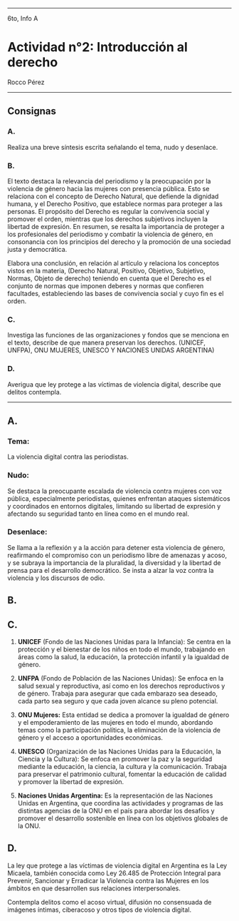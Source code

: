 
---

6to, Info A

# Actividad n°2: Introducción al derecho

Rocco Pérez 

---

## Consignas

### A.

Realiza una breve síntesis escrita señalando el tema, nudo y desenlace. 

### B.

El texto destaca la relevancia del periodismo y la preocupación por la violencia de género hacia las mujeres con presencia pública. Esto se relaciona con el concepto de Derecho Natural, que defiende la dignidad humana, y el Derecho Positivo, que establece normas para proteger a las personas. El propósito del Derecho es regular la convivencia social y promover el orden, mientras que los derechos subjetivos incluyen la libertad de expresión. En resumen, se resalta la importancia de proteger a los profesionales del periodismo y combatir la violencia de género, en consonancia con los principios del derecho y la promoción de una sociedad justa y democrática.

Elabora una conclusión, en relación al artículo y relaciona los conceptos vistos en la materia, (Derecho Natural, Positivo, Objetivo, Subjetivo, Normas, Objeto de derecho) teniendo en cuenta que el Derecho es el conjunto de normas que imponen deberes y normas que confieren facultades, estableciendo las bases de convivencia social y cuyo fin es el orden.

### C.

Investiga las funciones de las organizaciones y fondos que se menciona en el texto, describe de que manera preservan los derechos. (UNICEF, UNFPA), ONU MUJERES, UNESCO Y NACIONES UNIDAS ARGENTINA)

### D.

Averigua que ley protege a las víctimas de violencia digital, describe que delitos contempla.

---

## A.

### Tema: 

La violencia digital contra las periodistas.

### Nudo: 

Se destaca la preocupante escalada de violencia contra mujeres con voz pública, especialmente periodistas, quienes enfrentan ataques sistemáticos y coordinados en entornos digitales, limitando su libertad de expresión y afectando su seguridad tanto en línea como en el mundo real.

### Desenlace: 

Se llama a la reflexión y a la acción para detener esta violencia de género, reafirmando el compromiso con un periodismo libre de amenazas y acoso, y se subraya la importancia de la pluralidad, la diversidad y la libertad de prensa para el desarrollo democrático. Se insta a alzar la voz contra la violencia y los discursos de odio.

## B.

## C.

1. **UNICEF** (Fondo de las Naciones Unidas para la Infancia): Se centra en la protección y el bienestar de los niños en todo el mundo, trabajando en áreas como la salud, la educación, la protección infantil y la igualdad de género.

2. **UNFPA** (Fondo de Población de las Naciones Unidas): Se enfoca en la salud sexual y reproductiva, así como en los derechos reproductivos y de género. Trabaja para asegurar que cada embarazo sea deseado, cada parto sea seguro y que cada joven alcance su pleno potencial.

3. **ONU Mujeres:** Esta entidad se dedica a promover la igualdad de género y el empoderamiento de las mujeres en todo el mundo, abordando temas como la participación política, la eliminación de la violencia de género y el acceso a oportunidades económicas.

4. **UNESCO** (Organización de las Naciones Unidas para la Educación, la Ciencia y la Cultura): Se enfoca en promover la paz y la seguridad mediante la educación, la ciencia, la cultura y la comunicación. Trabaja para preservar el patrimonio cultural, fomentar la educación de calidad y promover la libertad de expresión.

5. **Naciones Unidas Argentina:** Es la representación de las Naciones Unidas en Argentina, que coordina las actividades y programas de las distintas agencias de la ONU en el país para abordar los desafíos y promover el desarrollo sostenible en línea con los objetivos globales de la ONU.

## D.

La ley que protege a las víctimas de violencia digital en Argentina es la Ley Micaela, también conocida como Ley 26.485 de Protección Integral para Prevenir, Sancionar y Erradicar la Violencia contra las Mujeres en los ámbitos en que desarrollen sus relaciones interpersonales. 

Contempla delitos como el acoso virtual, difusión no consensuada de imágenes íntimas, ciberacoso y otros tipos de violencia digital.